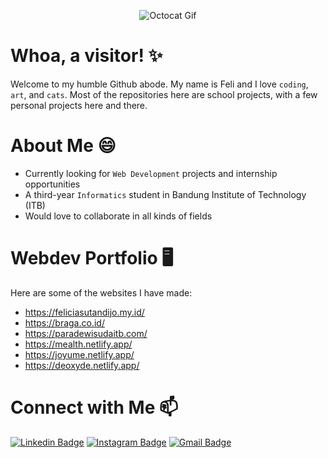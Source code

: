 <!--
**FelineJTD/FelineJTD** is a ✨ _special_ ✨ repository because its `README.md` (this file) appears on your GitHub profile.

Here are some ideas to get you started:

- 🔭 I’m currently working on ...
- 🌱 I’m currently learning ...
- 👯 I’m looking to collaborate on ...
- 🤔 I’m looking for help with ...
- 💬 Ask me about ...
- 📫 How to reach me: ...
- 😄 Pronouns: ...
- ⚡ Fun fact: ...
-->


<!-- Octocat Gif OwO -->
<p align="center">
  <img src="https://user-images.githubusercontent.com/75204822/171152485-22a6bf03-4e5e-4e44-b107-e7f3a8a99c48.gif"
  alt="Octocat Gif" />
</p>

# Whoa, a visitor! ✨
Welcome to my humble Github abode. My name is Feli and I love `coding`, `art`, and `cats`. Most of the repositories here are school projects, with a few personal projects here and there.

# About Me 😄
- Currently looking for `Web Development` projects and internship opportunities
- A third-year `Informatics` student in Bandung Institute of Technology (ITB)
- Would love to collaborate in all kinds of fields

# Webdev Portfolio 🖥️
Here are some of the websites I have made:
- https://feliciasutandijo.my.id/
- https://braga.co.id/
- https://paradewisudaitb.com/
- https://mealth.netlify.app/
- https://joyume.netlify.app/
- https://deoxyde.netlify.app/

# Connect with Me 📫
[![Linkedin Badge](https://img.shields.io/badge/-FeliciaSutandijo-blue?style=flat-square&logo=Linkedin&logoColor=white&link=https://www.linkedin.com/in/felicia-sutandijo-57a570199/)](https://www.linkedin.com/in/felicia-sutandijo-57a570199/)
[![Instagram Badge](https://img.shields.io/badge/-FelineJTD-F44747?style=flat-square&labelColor=F44747&logo=instagram&logoColor=white&link=https://www.instagram.com/felinejtd/)](https://www.instagram.com/felinejtd/)
[![Gmail Badge](https://img.shields.io/badge/-feliciasutandijo@gmail.com-c14438?style=flat-square&logo=Gmail&logoColor=white&link=mailto:feliciasutandijo@gmail.com)](mailto:feliciasutandijo@gmail.com)
